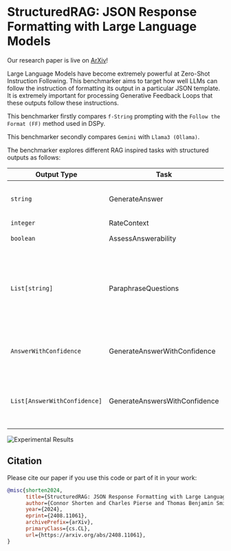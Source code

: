 # StructuredRAG: JSON Response Formatting with Large Language Models

Our research paper is live on [ArXiv](https://arxiv.org/abs/2408.11061)!

Large Language Models have become extremely powerful at Zero-Shot Instruction Following. This benchmarker aims to target how well LLMs can follow the instruction of formatting its output in a particular JSON template. It is extremely important for processing Generative Feedback Loops that these outputs follow these instructions.

This benchmarker firstly compares `f-String` prompting with the `Follow the Format (FF)` method used in DSPy.

This benchmarker secondly compares `Gemini` with `Llama3 (Ollama)`.

The benchmarker explores different RAG inspired tasks with structured outputs as follows:

| Output Type                        | Task                        | Example                                                                                                                                           |
|-----------------------------|-----------------------------|---------------------------------------------------------------------------------------------------------------------------------------------------|
| `string`                      | GenerateAnswer              | {"answer": "The National Gallery of Art, Washington D.C., and the Pinacoteca di Brera, Milan, Italy."}                                             |
| `integer`                     | RateContext                 | {"context_score": 5}                                                                                                                              |
| `boolean`                     | AssessAnswerability         | {"answerable_question": True}                                                                                                                     |
| `List[string]`                | ParaphraseQuestions         | {"paraphrased_questions": ["Where can some of Vincenzo Civerchio’s works be found?", "Where are some pieces by Vincenzo Civerchio displayed?", "Where can I find some of Vincenzo Civerchio’s art?"]} |
| `AnswerWithConfidence`        | GenerateAnswerWithConfidence| {"answer": "The National Gallery of Art, Washington D.C., and the Pinacoteca di Brera, Milan, Italy.", "confidence": 5}                            |
| `List[AnswerWithConfidence]`  | GenerateAnswersWithConfidence| [{"answer": "National Gallery of Art, Washington D.C.", "confidence": 5}, {"answer": "Pinacoteca di Brera, Milan, Italy", "confidence": 4}]         |

![Experimental Results](./model_comparison.png)

## Citation
Please cite our paper if you use this code or part of it in your work:

```bibtex
@misc{shorten2024,
      title={StructuredRAG: JSON Response Formatting with Large Language Models}, 
      author={Connor Shorten and Charles Pierse and Thomas Benjamin Smith and Erika Cardenas and Akanksha Sharma and John Trengrove and Bob van Luijt},
      year={2024},
      eprint={2408.11061},
      archivePrefix={arXiv},
      primaryClass={cs.CL},
      url={https://arxiv.org/abs/2408.11061}, 
}
```
